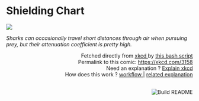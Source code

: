 # <b>Shielding Chart</b>

[![](https://imgs.xkcd.com/comics/shielding_chart.png)](https://xkcd.com/3158)

<i>Sharks can occasionally travel short distances through air when pursuing prey, but their attenuation coefficient is pretty high.</i>

<div align="right">
  Fetched directly from
  <a href="https://xkcd.com">
    xkcd
  </a>
  by
  <a href="https://github.com/Vanille-N/Vanille-N/blob/master/fetch">
    this bash script
  </a>
</div>
<div align="right">
  Permalink to this comic:
  <a href="https://xkcd.com/3158">
    https://xkcd.com/3158
  </a>
</div>
<div align="right">
  Need an explanation ?
  <a href="https://www.explainxkcd.com/wiki/index.php/3158">
    Explain xkcd
  </a>
</div>
<div align="right">
  How does this work ?
  <a href="https://github.com/Vanille-N/Vanille-N/blob/master/.github/workflows/build.yml">
    workflow
  </a>
  |
  <a href="https://simonwillison.net/2020/Jul/10/self-updating-profile-readme/">
    related explanation
  </a>
</div><br>

<a href="https://github.com/Vanille-N/Vanille-N/actions"><img src="https://github.com/Vanille-N/Vanille-N/workflows/Build%20README/badge.svg" align="right" alt="Build README"></a>

